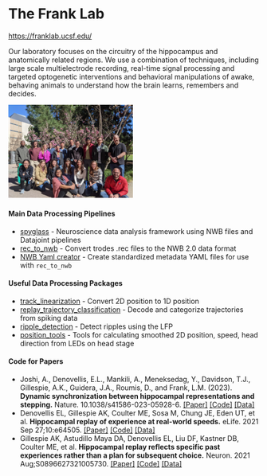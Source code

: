 # The Frank Lab
https://franklab.ucsf.edu/

Our laboratory focuses on the circuitry of the hippocampus and anatomically related regions.   We use a combination of techniques, including large scale multielectrode recording, real-time signal processing and targeted optogenetic interventions and behavioral manipulations of awake, behaving animals to understand how the brain learns, remembers and decides.

<img src="profile/lab_picture_2022.jpg" alt="lab picture" width="250"/>

#### Main Data Processing Pipelines
+ [spyglass](https://github.com/LorenFrankLab/spyglass) - Neuroscience data analysis framework using NWB files and Datajoint pipelines
+ [rec_to_nwb](https://github.com/LorenFrankLab/rec_to_nwb) - Convert trodes .rec files to the NWB 2.0 data format
+ [NWB Yaml creator](https://github.com/LorenFrankLab/rec_to_nwb_yaml_creator) - Create standardized metadata YAML files for use with `rec_to_nwb`

#### Useful Data Processing Packages 
+ [track_linearization](https://github.com/LorenFrankLab/track_linearization) - Convert 2D position to 1D position
+ [replay_trajectory_classification](https://github.com/Eden-Kramer-Lab/replay_trajectory_classification) - Decode and categorize trajectories from spiking data
+ [ripple_detection](https://github.com/Eden-Kramer-Lab/ripple_detection) - Detect ripples using the LFP
+ [position_tools](https://github.com/LorenFrankLab/position_tools) - Tools for calculating smoothed 2D position, speed, head direction from LEDs on head stage

#### Code for Papers
+ Joshi, A., Denovellis, E.L., Mankili, A., Meneksedag, Y., Davidson, T.J., Gillespie, A.K., Guidera, J.A., Roumis, D., and Frank, L.M. (2023). **Dynamic synchronization between hippocampal representations and stepping.** Nature. 10.1038/s41586-023-05928-6.
[[Paper]](http://dx.doi.org/10.1038/s41586-023-05928-6)
[[Code]](https://github.com/LorenFrankLab/Joshi_et_al_2023)
[[Data]](https://dandiarchive.org/dandiset/000410/draft)
+ Denovellis EL, Gillespie AK, Coulter ME, Sosa M, Chung JE, Eden UT, et al. **Hippocampal replay of experience at real-world speeds.** eLife. 2021 Sep 27;10:e64505.
[[Paper]](http://dx.doi.org/10.7554/eLife.64505)
[[Code]](https://github.com/Eden-Kramer-Lab/replay_trajectory_paper)
[[Data]](https://doi.org/10.7272/Q61N7ZC3)
+ Gillespie AK, Astudillo Maya DA, Denovellis EL, Liu DF, Kastner DB, Coulter ME, et al. **Hippocampal replay reflects specific past experiences rather than a plan for subsequent choice.** Neuron. 2021 Aug;S0896627321005730.
[[Paper]](http://dx.doi.org/10.1016/j.neuron.2021.07.029)
[[Code]](https://github.com/LorenFrankLab/Gillespie_Neuron_2021)
[[Data]](https://doi.org/10.48324/dandi.000115/0.210914.1732)

